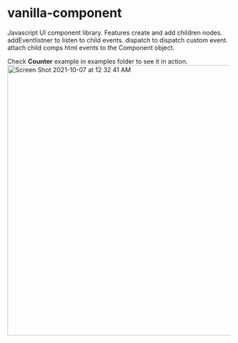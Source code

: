 # vanilla-component
Javascript UI component library.
Features
create and add children nodes.
addEventlistner to listen to child events.
dispatch to dispatch custom event.
attach child comps html events to the Component object.


Check **Counter** example in examples folder to see it in action.
<img width="612" alt="Screen Shot 2021-10-07 at 12 32 41 AM" src="https://user-images.githubusercontent.com/9433749/136320991-94ba84bf-b73c-49d4-b397-88bf13f04948.png">
